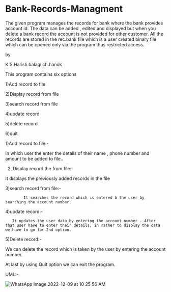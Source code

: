 # Bank-Records-Managment

The given program manages the records for bank where the bank provides account id.
The data can be added , edited and displayed but when you delete a bank record the account is not provided for other customer.
All the records are stored in the rec.bank file which is a user created binary file which can be opened only via the program thus restricted access.

by

K.S.Harish balagi
ch.hanok

This program contains six options

1)Add record to file

2)Display record from file

3)search record from file

4)update record

5)delete record

6)quit

 

1)Add record to file:-

                            

  In which user the enter the details of their name ,  phone number and amount to be added to file..

                       

 

2) Display record the from file:-

It displays the previously added records in the file





 

3)search record from file:-

            It searches the record which is entered b the user by searching the account number.



 

 

4)update record:-

       It updates the user data by entering the account number . After that user have to enter their details, in rather to display the data we have to go for 2nd option.



 

   

 

5)Delete record:-

We can delete the record which is taken by the user by entering the account number.




         

  

At last by using Quit option we can exit the program.

 

 

UML:-

![WhatsApp Image 2022-12-09 at 10 25 56 AM](https://user-images.githubusercontent.com/85448207/206627329-81575872-ca54-421f-954c-fec3927cfbd0.jpeg)

 
